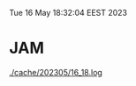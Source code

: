 Tue 16 May 18:32:04 EEST 2023
# JAM
<a href='./cache/202305/16_18.log'>./cache/202305/16_18.log</a>
